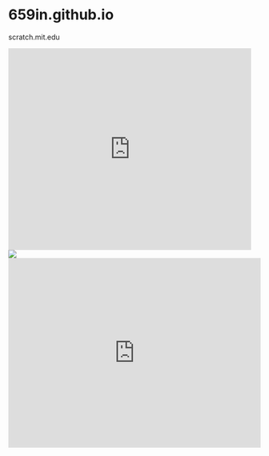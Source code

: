 # 659in.github.io

scratch.mit.edu

<iframe src="https://scratch.mit.edu/projects/102751811/embed" allowtransparency="true" width="485" height="402" frameborder="0" scrolling="no" allowfullscreen></iframe>

<img src="/u.cubeupload.com/56s/18C55BD9299D4BE6A6A4.jpeg">


<div style="padding:75% 0 0 0;position:relative;"><iframe src="https://player.vimeo.com/video/874577831?badge=0&amp;autopause=0&amp;quality_selector=1&amp;progress_bar=1&amp;player_id=0&amp;app_id=58479" frameborder="0" allow="autoplay; fullscreen; picture-in-picture" style="position:absolute;top:0;left:0;width:100%;height:100%;" title="Scratch dance intro 2005"></iframe></div><script src="https://player.vimeo.com/api/player.js"></script>
